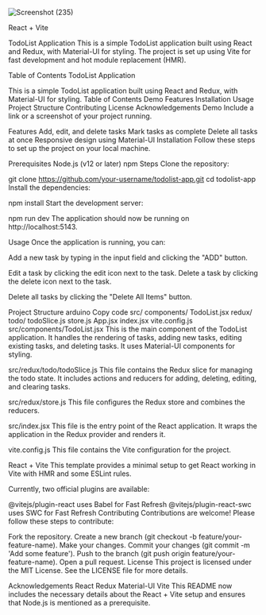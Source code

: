 ![Screenshot (235)](https://github.com/user-attachments/assets/3e2b77c5-0b99-42a2-ad84-6220e18fe6b1)

React + Vite

TodoList Application This is a simple TodoList application built using React and Redux, with Material-UI for styling. The project is set up using Vite for fast development and hot module replacement (HMR).


Table of Contents TodoList Application


This is a simple TodoList application built using React and Redux, with Material-UI for styling. Table of Contents Demo Features Installation Usage Project Structure Contributing License Acknowledgements Demo Include a link or a screenshot of your project running.


Features Add, edit, and delete tasks Mark tasks as complete Delete all tasks at once Responsive design using Material-UI Installation Follow these steps to set up the project on your local machine.


Prerequisites Node.js (v12 or later) npm Steps Clone the repository:

git clone https://github.com/your-username/todolist-app.git cd todolist-app Install the dependencies:

npm install Start the development server:

npm run dev The application should now be running on http://localhost:5143.

Usage Once the application is running, you can:

Add a new task by typing in the input field and clicking the "ADD" button.

Edit a task by clicking the edit icon next to the task. Delete a task by clicking the delete icon next to the task.

Delete all tasks by clicking the "Delete All Items" button. 

Project Structure arduino Copy code src/ components/ TodoList.jsx redux/ todo/ todoSlice.js store.js App.jsx index.jsx vite.config.js src/components/TodoList.jsx This is the main component of the TodoList application. It handles the rendering of tasks, adding new tasks, editing existing tasks, and deleting tasks. It uses Material-UI components for styling.

src/redux/todo/todoSlice.js This file contains the Redux slice for managing the todo state. It includes actions and reducers for adding, deleting, editing, and clearing tasks.

src/redux/store.js This file configures the Redux store and combines the reducers.

src/index.jsx This file is the entry point of the React application. It wraps the application in the Redux provider and renders it.

vite.config.js This file contains the Vite configuration for the project.

React + Vite This template provides a minimal setup to get React working in Vite with HMR and some ESLint rules.

Currently, two official plugins are available:

@vitejs/plugin-react uses Babel for Fast Refresh @vitejs/plugin-react-swc uses SWC for Fast Refresh Contributing Contributions are welcome! Please follow these steps to contribute:

Fork the repository. Create a new branch (git checkout -b feature/your-feature-name). Make your changes. Commit your changes (git commit -m 'Add some feature'). Push to the branch (git push origin feature/your-feature-name). Open a pull request. License This project is licensed under the MIT License. See the LICENSE file for more details.

Acknowledgements React Redux Material-UI Vite This README now includes the necessary details about the React + Vite setup and ensures that Node.js is mentioned as a prerequisite.
